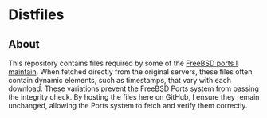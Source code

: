 # Distfiles

## About

This repository contains files required by some of the [FreeBSD ports I maintain](https://www.freshports.org/search.php?stype=maintainer&method=exact&query=ports%40zoltankiraly.com). When fetched directly from the original servers, these files often contain dynamic elements, such as timestamps, that vary with each download. These variations prevent the FreeBSD Ports system from passing the integrity check. By hosting the files here on GitHub, I ensure they remain unchanged, allowing the Ports system to fetch and verify them correctly.